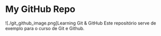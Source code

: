 # My GitHub Repo

![./git_github_image.png]Learning Git & GitHub
Este repositório serve de exemplo para o curso de Git e Github.

